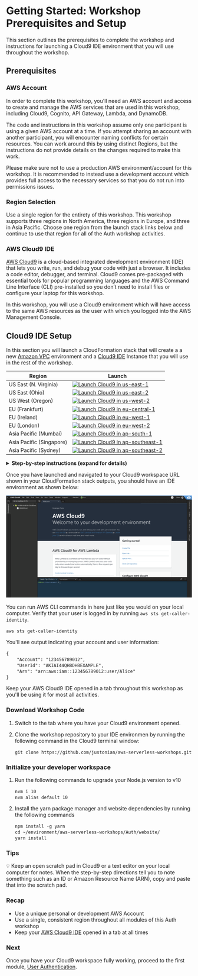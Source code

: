 # Getting Started: Workshop Prerequisites and Setup

This section outlines the prerequisites to complete the workshop and instructions for launching a Cloud9 IDE environment that you will use throughout the workshop.

## Prerequisites

### AWS Account

In order to complete this workshop, you'll need an AWS account and access to
create and manage the AWS services that are used in this workshop, including Cloud9, Cognito, API Gateway, Lambda, and DynamoDB.

The code and instructions in this workshop assume only one participant is using a given AWS account at a time. If you attempt sharing an account with another participant, you will encounter naming conflicts for certain resources. You can work around this by using distinct Regions, but the instructions do not provide details on the changes required to make this work.

Please make sure not to use a production AWS environment/account for this workshop. It is recommended to instead use a development account which provides full access to the necessary services so that you do not run into permissions issues.

### Region Selection

Use a single region for the entirety of this workshop. This workshop supports three regions in North America, three regions in Europe, and three in Asia Pacific. Choose one region from the launch stack links below and continue to use that region for all of the Auth workshop activities.

### AWS Cloud9 IDE

[AWS Cloud9](https://aws.amazon.com/cloud9/) is a cloud-based integrated development environment (IDE) that lets
you write, run, and debug your code with just a browser. It includes a code
editor, debugger, and terminal. Cloud9 comes pre-packaged with essential tools
for popular programming languages and the AWS Command Line Interface (CLI)
pre-installed so you don’t need to install files or configure your laptop for
this workshop. 

In this workshop, you will use a Cloud9 environment which will have access to the same AWS resources as the user with which you logged into the AWS Management Console.

## Cloud9 IDE Setup

In this section you will launch a CloudFormation stack that will create a a new [Amazon VPC](https://aws.amazon.com/vpc/) environment and a [Cloud9 IDE](https://aws.amazon.com/cloud9/) Instance that you will use in the rest of the workshop.

Region| Launch
------|-----
US East (N. Virginia) | [![Launch Cloud9 in us-east-1](http://docs.aws.amazon.com/AWSCloudFormation/latest/UserGuide/images/cloudformation-launch-stack-button.png)](https://console.aws.amazon.com/cloudformation/home?region=us-east-1#/stacks/new?stackName=WildRydes-Cloud9&templateURL=https://s3.amazonaws.com/wildrydes-us-east-1/Auth/0_GettingStarted/Cloud9WithNewVPC.yaml)
US East (Ohio) | [![Launch Cloud9 in us-east-2](http://docs.aws.amazon.com/AWSCloudFormation/latest/UserGuide/images/cloudformation-launch-stack-button.png)](https://console.aws.amazon.com/cloudformation/home?region=us-east-2#/stacks/new?stackName=WildRydes-Cloud9&templateURL=https://s3.amazonaws.com/wildrydes-us-east-2/Auth/0_GettingStarted/Cloud9WithNewVPC.yaml)
US West (Oregon) | [![Launch Cloud9 in us-west-2](http://docs.aws.amazon.com/AWSCloudFormation/latest/UserGuide/images/cloudformation-launch-stack-button.png)](https://console.aws.amazon.com/cloudformation/home?region=us-west-2#/stacks/new?stackName=WildRydes-Cloud9&templateURL=https://s3.amazonaws.com/wildrydes-us-west-2/Auth/0_GettingStarted/Cloud9WithNewVPC.yaml)
EU (Frankfurt) | [![Launch Cloud9 in eu-central-1](http://docs.aws.amazon.com/AWSCloudFormation/latest/UserGuide/images/cloudformation-launch-stack-button.png)](https://console.aws.amazon.com/cloudformation/home?region=eu-central-1#/stacks/new?stackName=WildRydes-Cloud9&templateURL=https://s3.amazonaws.com/wildrydes-eu-central-1/Auth/0_GettingStarted/Cloud9WithNewVPC.yaml)
EU (Ireland) | [![Launch Cloud9 in eu-west-1](http://docs.aws.amazon.com/AWSCloudFormation/latest/UserGuide/images/cloudformation-launch-stack-button.png)](https://console.aws.amazon.com/cloudformation/home?region=us-west-1#/stacks/new?stackName=WildRydes-Cloud9&templateURL=https://s3.amazonaws.com/wildrydes-us-west-1/Auth/0_GettingStarted/Cloud9WithNewVPC.yaml)
EU (London) | [![Launch Cloud9 in eu-west-2](http://docs.aws.amazon.com/AWSCloudFormation/latest/UserGuide/images/cloudformation-launch-stack-button.png)](https://console.aws.amazon.com/cloudformation/home?region=eu-west-2#/stacks/new?stackName=WildRydes-Cloud9&templateURL=https://s3.amazonaws.com/wildrydes-eu-west-2/Auth/0_GettingStarted/Cloud9WithNewVPC.yaml)
Asia Pacific (Mumbai) | [![Launch Cloud9 in ap-south-1](http://docs.aws.amazon.com/AWSCloudFormation/latest/UserGuide/images/cloudformation-launch-stack-button.png)](https://console.aws.amazon.com/cloudformation/home?region=ap-south-1#/stacks/new?stackName=WildRydes-Cloud9&templateURL=https://s3.amazonaws.com/wildrydes-ap-south-1/Auth/0_GettingStarted/Cloud9WithNewVPC.yaml)
Asia Pacific (Singapore) | [![Launch Cloud9 in ap-southeast-1](http://docs.aws.amazon.com/AWSCloudFormation/latest/UserGuide/images/cloudformation-launch-stack-button.png)](https://console.aws.amazon.com/cloudformation/home?region=ap-southeast-1#/stacks/new?stackName=WildRydes-Cloud9&templateURL=https://s3.amazonaws.com/wildrydes-ap-southeast-1/Auth/0_GettingStarted/Cloud9WithNewVPC.yaml)
Asia Pacific (Sydney) | [![Launch Cloud9 in ap-southeast-2](http://docs.aws.amazon.com/AWSCloudFormation/latest/UserGuide/images/cloudformation-launch-stack-button.png)](https://console.aws.amazon.com/cloudformation/home?region=ap-southeast-2#/stacks/new?stackName=WildRydes-Cloud9&templateURL=https://s3.amazonaws.com/wildrydes-ap-southeast-2/Auth/0_GettingStarted/Cloud9WithNewVPC.yaml)

<details>
<summary><strong>Step-by-step instructions (expand for details)</strong></summary><p>

1. Launch the CloudFormation stack from the links above, choosing the link appropriate for the region you selected for this workshop.

1. On the next screen, Step 2, confirm the stack name is  `WildRydes-Cloud9` and click **Next**.

1. On the Configure Stack Options page, accept all the defaults and click **Next**.

1. Choose to **Acknowledge that the CloudFormation template may create IAM resources with custom names**. Finally, click **Create stack**.

1. It will take a few minutes for the Stack to create. Wait until the stack is fully launched and shows a Status of **CREATE_COMPLETE**.

1. With the `WildRydes-Cloud9` stack selected, click on the **Outputs** tab and copy the value shown for the `Cloud9IDE` to the clipboard. Open that URL in a new browswer tab to load your IDE environment.

![CloudFormation Outputs open Cloud9](../images/cloud9_cfn_outputs.png)

</p></details>

Once you have launched and navigated to your Cloud9 workspace URL shown in your CloudFormation stack outputs, you should have an IDE environment as shown below:

![Cloud9 Initial Welcome Screen](../images/cloud9_initial_screen.png)

You can run AWS CLI commands in here just like you would on your local computer. Verify that your user is logged in by running `aws sts get-caller-identity`.

```
aws sts get-caller-identity
```

You'll see output indicating your account and user information:

```
{
    "Account": "123456789012",
    "UserId": "AKIAI44QH8DHBEXAMPLE",
    "Arn": "arn:aws:iam::123456789012:user/Alice"
}
```

Keep your AWS Cloud9 IDE opened in a tab throughout this workshop as you'll be using it for most all activities.

### Download Workshop Code

1. Switch to the tab where you have your Cloud9 environment opened.

1. Clone the workshop repository to your IDE environmen by running the following command in the Cloud9 terminal window:

    ```console
    git clone https://github.com/justonian/aws-serverless-workshops.git
    ```

### Initialize your developer workspace

1. Run the following commands to upgrade your Node.js version to v10

    ```console
    nvm i 10
    nvm alias default 10
    ```

2. Install the yarn package manager and website dependencies by running the following commands

    ```console
    npm install -g yarn
    cd ~/environment/aws-serverless-workshops/Auth/website/
    yarn install
    ```

### Tips

:bulb: Keep an open scratch pad in Cloud9 or a text editor on your local computer
for notes.  When the step-by-step directions tell you to note something such as
an ID or Amazon Resource Name (ARN), copy and paste that into the scratch pad.

### Recap

* Use a unique personal or development AWS Account
* Use a single, consistent region throughout all modules of this Auth workshop
* Keep your [AWS Cloud9 IDE](#aws-cloud9-ide) opened in a tab at all times

### Next

Once you have your Cloud9 workspace fully working, proceed to the first module, [User Authentication](../1_UserAuthentication).
